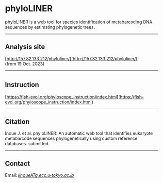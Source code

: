 # phyloLINER
phyloLINER is a web tool for species identification of metabarcoding DNA sequences by estimating phylogenetic trees.


---

## Analysis site   
[http://157.82.133.212/phyloliner/](http://157.82.133.212/phyloliner/)   
(from 19 Oct. 2023)   

<!-- 
sakura (from 30 Aug. 2022) - fast   
[http://153.126.199.44/phyloliner/](http://153.126.199.44/phyloliner/).
-->

---
## Instruction　　　
[https://fish-evol.org/phyloscope_instruction/index.html](https://fish-evol.org/phyloscope_instruction/index.html)


---
## Citation
Inoue J. et al. 
phyloLINER: An automatic web tool that identifies eukaryote metabarcode sequences phylogenetically using custom reference databases. submitted.   

---
## Contact 
Email: [_jinoueATg.ecc.u-tokyo.ac.jp_](http://www.fish-evol.org/index_eng.html)
<br />  
